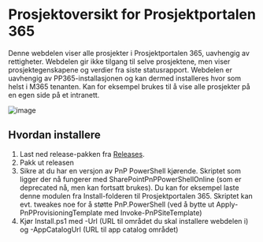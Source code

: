 # Prosjektoversikt for Prosjektportalen 365

Denne webdelen viser alle prosjekter i Prosjektportalen 365, uavhengig av rettigheter. Webdelen gir ikke tilgang til selve prosjektene, men viser prosjektegenskapene og verdier fra siste statusrapport. Webdelen er uavhengig av PP365-installasjonen og kan dermed installeres hvor som helst i M365 tenanten. Kan for eksempel brukes til å vise alle prosjekter på en egen side på et intranett.

![image](https://user-images.githubusercontent.com/1837390/138763891-39aab217-59a8-4a08-b276-15cca540f80f.png)

## Hvordan installere

1. Last ned release-pakken fra [Releases](https://github.com/Puzzlepart/prosjektportalen365-addons/releases).
2. Pakk ut releasen
3. Sikre at du har en versjon av PnP PowerShell kjørende. Skriptet som ligger der nå fungerer med SharePointPnPPowerShellOnline (som er deprecated nå, men kan fortsatt brukes). Du kan for eksempel laste denne modulen fra Install-folderen til Prosjektportalen 365. Skriptet kan evt. tweakes noe for å støtte PnP.PowerShell (ved å bytte ut Apply-PnPProvisioningTemplate med Invoke-PnPSiteTemplate)
4. Kjør Install.ps1 med -Url (URL til området du skal installere webdelen i) og -AppCatalogUrl (URL til app catalog området)
